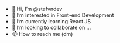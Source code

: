 - 👋 Hi, I’m @stefvndev
- 👀 I’m interested in Front-end Development
- 🌱 I’m currently learning React JS
- 💞️ I’m looking to collaborate on ...
- 📫 How to reach me (dm)

<!---
stefvndev/stefvndev is a ✨ special ✨ repository because its `README.md` (this file) appears on your GitHub profile.
You can click the Preview link to take a look at your changes.
--->
